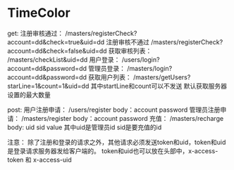 # TimeColor
get:
注册审核通过： 		/masters/registerCheck?account=dd&check=true&uid=dd
注册审核不通过		/masters/registerCheck?account=dd&check=false&uid=dd
获取审核列表：		/masters/checkList&uid=dd
用户登录：	      	/users/login?account=dd&password=dd
管理员登录：	  	/masters/login?account=dd&password=dd
获取用户列表：		/masters/getUsers?starLine=1&count=1&uid=dd 其中startLine和count可以不发送 默认获取服务器设置的最大数量

post:
用户注册申请：		/users/register 	body：account password 
管理员注册申请：	/masters/register 	body：account password
充值：				/masters/recharge   body: uid sid value  其中uid是管理员id sid是要充值的id

注意：
	除了注册和登录的请求之外，其他请求必须发送token和uid，token和uid是登录请求服务器发给客户端的。
	token和uid也可以放在头部中，x-access-token 和 x-access-uid
